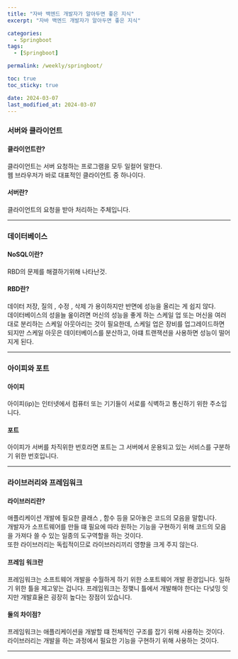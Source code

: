 ```yaml
---
title: "자바 백엔드 개발자가 알아두면 좋은 지식"
excerpt: "자바 백엔드 개발자가 알아두면 좋은 지식"

categories:
  - Springboot
tags:
  - [Springboot]

permalink: /weekly/springboot/

toc: true
toc_sticky: true

date: 2024-03-07
last_modified_at: 2024-03-07
---
```


### 서버와 클라이언트

#### 클라이언트란?

클라이언트는 서버 요청하는 프로그램을 모두 일컬어 말한다.  
웹 브라우저가 바로 대표적인 클라이언트 중 하나이다.

#### 서버란?

클라이언트의 요청을 받아 처리하는 주체입니다.  

---

### 데이터베이스

#### NoSQL이란?

RBD의 문제를 해결하기위해 나타난것.

#### RBD란?

데이터 저장, 질의 , 수정 , 삭제 가 용이하지만 반면에 성능을 올리는 게 쉽지 않다.  
데이터베이스의 성을늘 옾이려면 머신의 성능을 좋게 하는 스케일 업 또는 머신을 여러 대로 분리하는 스케일 아웃아리는 것이 필요한데, 스케일 업은 장비를 업그레이드하면 되지만 스케일 아웃은 데이터베이스를 분산하고, 아떄 트랜잭션을 사용하면 성능이 떨어지게 된다.

---

### 아이피와 포트

#### 아이피

아이피(ip)는 인터넷에서 컴퓨터 또는 기기들이 서로를 식벽하고 통신하기 위한 주소입니다. 

#### 포트

아이피가 서버를 차직위한 번호라면 포트는 그 서버에서 운용되고 있는 서비스를 구분하기 위한 번호입니다.

---

### 라이브러리와 프레임워크

#### 라이브러리란?

애플리케이션 개발에 필요한 클래스 , 함수 등을 모아놓은 코드의 모음을 말합니다.  
개발자가 소프트웨어를 만들 떄 필요에 따라 원하는 기능을 구현하기 위해 코드의 모음을 가져다 쓸 수 있는 일종의 도구역할을 하는 것이다.  
또한 라이브러리는 독립적이므로 라이브러리끼리 영향을 크게 주지 않는다.

#### 프레임 워크란

프레임워크는 소프트웨어 개발을 수월하게 하기 위한 소포트웨어 개발 환경입니다. 
일하기 위한 틀을 제고앟는 겁니다. 프레임워크는 정햊니 틀에서 개발해야 한다는 다넞밍 잇지만 개발효율은 굉장히 높다는 장점이 있습니다.

#### 둘의 차이점?

프레임워크는 애플리케이션을 개발할 떄 전체적인 구조를 잡기 위해 사용하는 것이다.
라이브러리는 개발을 하는 과정에서 필요한 기능을 구현하기 위해 사용하는 것이다.

---
